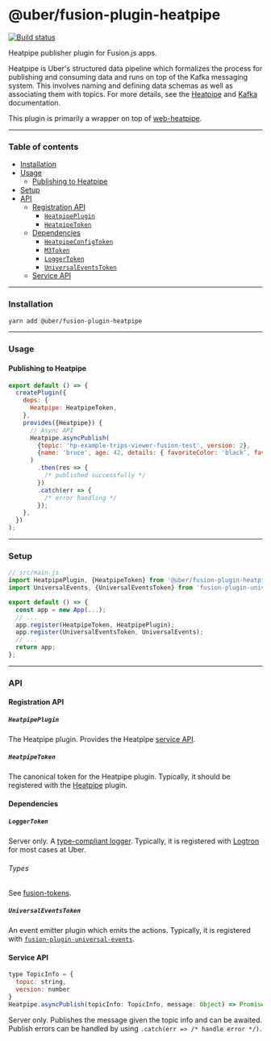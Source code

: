 # @uber/fusion-plugin-heatpipe

[![Build status](https://badge.buildkite.com/e962e49f800a98e953516b0d036bc66501ccb5e90dcd7eff2f.svg?branch=master)](https://buildkite.com/uber/fusionjs)

Heatpipe publisher plugin for Fusion.js apps.

Heatpipe is Uber's structured data pipeline which formalizes the process for publishing and consuming data and runs on top of the Kafka messaging system. This involves naming and defining data schemas as well as associating them with  topics. For more details, see the [Heatpipe](https://code.uberinternal.com/w/projects/database/heatpipe/) and [Kafka](https://engdocs.uberinternal.com/Kafka-documentation/index.html) documentation.

This plugin is primarily a wrapper on top of [web-heatpipe](https://code.uberinternal.com/diffusion/WEWEBGU/).

---

### Table of contents

- [Installation](#installation)
- [Usage](#usage)
  - [Publishing to Heatpipe](#publishing-to-heatpipe)
- [Setup](#setup)
- [API](#api)
  - [Registration API](#registration-api)
    - [`HeatpipePlugin`](#heatpipeplugin)
    - [`HeatpipeToken`](#heatpipetoken)
  - [Dependencies](#dependencies)
    - [`HeatpipeConfigToken`](#heatpipeconfigtoken)
    - [`M3Token`](#m3token)
    - [`LoggerToken`](#loggertoken)
    - [`UniversalEventsToken`](#universaleventstoken)
  - [Service API](#service-api)

---

### Installation

```sh
yarn add @uber/fusion-plugin-heatpipe
```

---

### Usage

#### Publishing to Heatpipe

```js
export default () => {
  createPlugin({
    deps: {
      Heatpipe: HeatpipeToken,
    },
    provides({Heatpipe}) {
      // Async API
      Heatpipe.asyncPublish(
        {topic: 'hp-example-trips-viewer-fusion-test', version: 2},
        {name: 'bruce', age: 42, details: { favoriteColor: 'black', favoriteMovie: 'batman'}}
      )
        .then(res => {
          /* published successfully */
        })
        .catch(err => {
          /* error handling */
        });
    },
  })
);
```

---

### Setup

```js
// src/main.js
import HeatpipePlugin, {HeatpipeToken} from '@uber/fusion-plugin-heatpipe';
import UniversalEvents, {UniversalEventsToken} from 'fusion-plugin-universal-events';

export default () => {
  const app = new App(...);
  // ...
  app.register(HeatpipeToken, HeatpipePlugin);
  app.register(UniversalEventsToken, UniversalEvents);
  // ...
  return app;
};
```

---

### API

#### Registration API

##### `HeatpipePlugin`

The Heatpipe plugin. Provides the Heatpipe [service API](#service-api).

##### `HeatpipeToken`

The canonical token for the Heatpipe plugin. Typically, it should be registered with the [Heatpipe](#HeatpipePlugin) plugin.

#### Dependencies

##### `LoggerToken`

Server only. A [type-compliant logger](https://github.com/fusionjs/fusionjs/tree/master/fusion-tokens/blob/master/src/index.js#L23-L32). Typically, it is registered with [Logtron](https://code.uberinternal.com/diffusion/WEFUSTX/) for most cases at Uber.

###### Types

See [fusion-tokens](https://github.com/fusionjs/fusionjs/tree/master/fusion-tokens#loggertoken).

##### `UniversalEventsToken`

An event emitter plugin which emits the actions. Typically, it is registered with [`fusion-plugin-universal-events`](https://github.com/fusionjs/fusionjs/tree/master/fusion-plugin-universal-events).

#### Service API

```js
type TopicInfo = {
  topic: string,
  version: number
}
Heatpipe.asyncPublish(topicInfo: TopicInfo, message: Object) => Promise<void>
```

Server only. Publishes the message given the topic info and can be awaited. Publish errors can be handled by using `.catch(err => /* handle error */)`.

